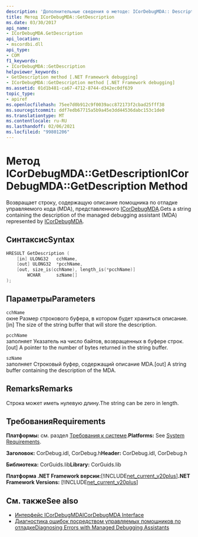 ```yaml
---
description: 'Дополнительные сведения о методе: ICorDebugMDA:: Description'
title: Метод ICorDebugMDA::GetDescription
ms.date: 03/30/2017
api_name:
- ICorDebugMDA.GetDescription
api_location:
- mscordbi.dll
api_type:
- COM
f1_keywords:
- ICorDebugMDA::GetDescription
helpviewer_keywords:
- GetDescription method [.NET Framework debugging]
- ICorDebugMDA::GetDescription method [.NET Framework debugging]
ms.assetid: 01d1b481-ca67-4712-8744-d342ec0df639
topic_type:
- apiref
ms.openlocfilehash: 75ee7d0b912c9f0039acc872173f2cbad25fff38
ms.sourcegitcommit: ddf7edb67715a5b9a45e3dd44536dabc153c1de0
ms.translationtype: MT
ms.contentlocale: ru-RU
ms.lasthandoff: 02/06/2021
ms.locfileid: "99801206"
---
```

# <a name="icordebugmdagetdescription-method"></a><span data-ttu-id="554b6-103">Метод ICorDebugMDA::GetDescription</span><span class="sxs-lookup"><span data-stu-id="554b6-103">ICorDebugMDA::GetDescription Method</span></span>

<span data-ttu-id="554b6-104">Возвращает строку, содержащую описание помощника по отладке управляемого кода (MDA), представленного [ICorDebugMDA](icordebugmda-interface.md).</span><span class="sxs-lookup"><span data-stu-id="554b6-104">Gets a string containing the description of the managed debugging assistant (MDA) represented by [ICorDebugMDA](icordebugmda-interface.md).</span></span>  
  
## <a name="syntax"></a><span data-ttu-id="554b6-105">Синтаксис</span><span class="sxs-lookup"><span data-stu-id="554b6-105">Syntax</span></span>  
  
```cpp  
HRESULT GetDescription (  
    [in] ULONG32   cchName,  
    [out] ULONG32  *pcchName,  
    [out, size_is(cchName), length_is(*pcchName)]  
        WCHAR      szName[]  
);  
```  
  
## <a name="parameters"></a><span data-ttu-id="554b6-106">Параметры</span><span class="sxs-lookup"><span data-stu-id="554b6-106">Parameters</span></span>  

 `cchName`  
 <span data-ttu-id="554b6-107">окне Размер строкового буфера, в котором будет храниться описание.</span><span class="sxs-lookup"><span data-stu-id="554b6-107">[in] The size of the string buffer that will store the description.</span></span>  
  
 `pcchName`  
 <span data-ttu-id="554b6-108">заполняет Указатель на число байтов, возвращенных в буфере строк.</span><span class="sxs-lookup"><span data-stu-id="554b6-108">[out] A pointer to the number of bytes returned in the string buffer.</span></span>  
  
 `szName`  
 <span data-ttu-id="554b6-109">заполняет Строковый буфер, содержащий описание MDA.</span><span class="sxs-lookup"><span data-stu-id="554b6-109">[out] A string buffer containing the description of the MDA.</span></span>  
  
## <a name="remarks"></a><span data-ttu-id="554b6-110">Remarks</span><span class="sxs-lookup"><span data-stu-id="554b6-110">Remarks</span></span>  

 <span data-ttu-id="554b6-111">Строка может иметь нулевую длину.</span><span class="sxs-lookup"><span data-stu-id="554b6-111">The string can be zero in length.</span></span>  
  
## <a name="requirements"></a><span data-ttu-id="554b6-112">Требования</span><span class="sxs-lookup"><span data-stu-id="554b6-112">Requirements</span></span>  

 <span data-ttu-id="554b6-113">**Платформы:** см. раздел [Требования к системе](../../get-started/system-requirements.md).</span><span class="sxs-lookup"><span data-stu-id="554b6-113">**Platforms:** See [System Requirements](../../get-started/system-requirements.md).</span></span>  
  
 <span data-ttu-id="554b6-114">**Заголовок:** CorDebug.idl, CorDebug.h</span><span class="sxs-lookup"><span data-stu-id="554b6-114">**Header:** CorDebug.idl, CorDebug.h</span></span>  
  
 <span data-ttu-id="554b6-115">**Библиотека:** CorGuids.lib</span><span class="sxs-lookup"><span data-stu-id="554b6-115">**Library:** CorGuids.lib</span></span>  
  
 <span data-ttu-id="554b6-116">**Платформа .NET Framework версии:**[!INCLUDE[net_current_v20plus](../../../../includes/net-current-v20plus-md.md)]</span><span class="sxs-lookup"><span data-stu-id="554b6-116">**.NET Framework Versions:** [!INCLUDE[net_current_v20plus](../../../../includes/net-current-v20plus-md.md)]</span></span>  
  
## <a name="see-also"></a><span data-ttu-id="554b6-117">См. также</span><span class="sxs-lookup"><span data-stu-id="554b6-117">See also</span></span>

- [<span data-ttu-id="554b6-118">Интерфейс ICorDebugMDA</span><span class="sxs-lookup"><span data-stu-id="554b6-118">ICorDebugMDA Interface</span></span>](icordebugmda-interface.md)
- [<span data-ttu-id="554b6-119">Диагностика ошибок посредством управляемых помощников по отладке</span><span class="sxs-lookup"><span data-stu-id="554b6-119">Diagnosing Errors with Managed Debugging Assistants</span></span>](../../debug-trace-profile/diagnosing-errors-with-managed-debugging-assistants.md)
